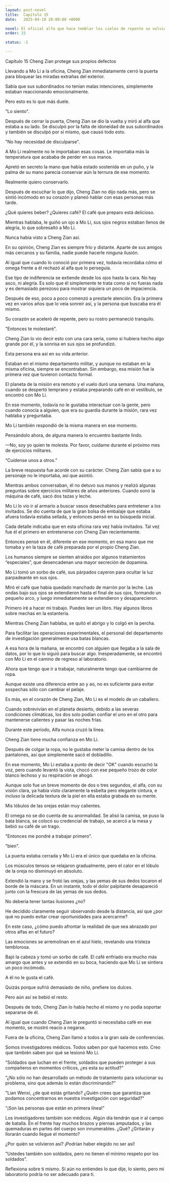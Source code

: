 ```yaml
---
layout: post-novel
title:  Capitulo 15
date:   2025-04-10 20:00:00 +0000

novel: El oficial alfa que hace temblar los cielos de repente se volvió dulce
order: 15

status: -1

---
```


Capítulo 15 Cheng Zian protege sus propios defectos

Llevando a Mo Li a la oficina, Cheng Zian inmediatamente cerró la puerta para bloquear las miradas extrañas del exterior.

Sabía que sus subordinados no tenían malas intenciones, simplemente estaban reaccionando emocionalmente.

Pero esto es lo que más duele.

"Lo siento".

Después de cerrar la puerta, Cheng Zian se dio la vuelta y miró al alfa que estaba a su lado. Se disculpó por la falta de idoneidad de sus subordinados y también se disculpó por sí mismo, que causó todo esto.

"No hay necesidad de disculparse".

A Mo Li realmente no le importaban esas cosas. Le importaba más la temperatura que acababa de perder en sus manos.

Apretó en secreto la mano que había estado sostenida en un puño, y la palma de su mano parecía conservar aún la ternura de ese momento.

Realmente quiero conservarlo.

Después de escuchar lo que dijo, Cheng Zian no dijo nada más, pero se sintió incómodo en su corazón y planeó hablar con esas personas más tarde.

¿Qué quieres beber? ¿Quieres café? El café que preparo está delicioso.

Mientras hablaba, le guiñó un ojo a Mo Li, sus ojos negros estaban llenos de alegría, lo que sobresaltó a Mo Li.

Nunca había visto a Cheng Zian así.

En su opinión, Cheng Zian es siempre frío y distante. Aparte de sus amigos más cercanos y su familia, nadie puede hacerle ninguna ilusión.

Al igual que cuando lo conoció por primera vez, todavía recordaba cómo el omega frente a él rechazó al alfa que lo perseguía.

Ese tipo de indiferencia se extiende desde los ojos hasta la cara. No hay asco, ni alegría. Es solo que él simplemente te trata como si no fueras nada y es demasiado perezoso para mostrar siquiera un poco de impaciencia.

Después de eso, poco a poco comenzó a prestarle atención. Era la primera vez en varios años que lo veía sonreír así, y la persona que buscaba era él mismo.

Su corazón se aceleró de repente, pero su rostro permaneció tranquilo.

"Entonces te molestaré".

Cheng Zian lo vio decir esto con una cara seria, como si hubiera hecho algo grande por él, y la sonrisa en sus ojos se profundizó.

Esta persona era así en su vida anterior.

Estaban en el mismo departamento militar, y aunque no estaban en la misma oficina, siempre se encontraban. Sin embargo, esa misión fue la primera vez que tuvieron contacto formal.

El planeta de la misión era remoto y el vuelo duró una semana. Una mañana, cuando se despertó temprano y estaba preparando café en el vestíbulo, se encontró con Mo Li.

En ese momento, todavía no le gustaba interactuar con la gente, pero cuando conocía a alguien, que era su guardia durante la misión, rara vez hablaba y preguntaba.

Mo Li también respondió de la misma manera en ese momento.

Pensándolo ahora, de alguna manera lo encuentro bastante lindo.

—No, soy yo quien te molesta. Por favor, cuídame durante el próximo mes de ejercicios militares.

“Cuídense unos a otros.”

La breve respuesta fue acorde con su carácter. Cheng Zian sabía que a su personaje no le importaba, así que asintió.

Mientras ambos conversaban, él no detuvo sus manos y realizó algunas preguntas sobre ejercicios militares de años anteriores. Cuando sonó la máquina de café, sacó dos tazas y leche.

Mo Li lo vio ir al armario a buscar vasos desechables para entretener a los invitados. Se dio cuenta de que la gran bolsa de embalaje que estaba afuera todavía estaba sellada, y entonces pensó en su búsqueda inicial.

Cada detalle indicaba que en esta oficina rara vez había invitados. Tal vez fue él el primero en entretenerse con Cheng Zian recientemente.

Entonces pensé en él, diferente en ese momento, en esa mano que me tomaba y en la taza de café preparada por el propio Cheng Zian.

Los humanos siempre se sienten atraídos por algunos tratamientos “especiales”, que desencadenan una mayor secreción de dopamina.

Mo Li tomó un sorbo de café, sus párpados cayeron para ocultar la luz parpadeante en sus ojos.

Miró el café que había quedado manchado de marrón por la leche. Las ondas bajo sus ojos se extendieron hasta el final de sus ojos, formando un pequeño arco, y luego inmediatamente se extendieron y desaparecieron.

Primero iré a hacer mi trabajo. Puedes leer un libro. Hay algunos libros sobre mechas en la estantería.

Mientras Cheng Zian hablaba, se quitó el abrigo y lo colgó en la percha.

Para facilitar las operaciones experimentales, el personal del departamento de investigación generalmente usa batas blancas.

A esa hora de la mañana, se encontró con alguien que llegaba a la sala de datos, por lo que lo siguió para buscar algo. Inesperadamente, se encontró con Mo Li en el camino de regreso al laboratorio.

Ahora que tengo que ir a trabajar, naturalmente tengo que cambiarme de ropa.

Aunque existe una diferencia entre ao y ao, no es suficiente para evitar sospechas sólo con cambiar el pelaje.

Es más, en el corazón de Cheng Zian, Mo Li es el modelo de un caballero.

Cuando sobrevivían en el planeta desierto, debido a las severas condiciones climáticas, los dos solo podían confiar el uno en el otro para mantenerse calientes y pasar las noches frías.

Durante este período, Alfa nunca cruzó la línea.

Cheng Zian tiene mucha confianza en Mo Li.

Después de colgar la ropa, no le gustaba meter la camisa dentro de los pantalones, así que simplemente sacó el dobladillo.

En ese momento, Mo Li estaba a punto de decir "OK" cuando escuchó la voz, pero cuando levantó la vista, chocó con ese pequeño trozo de color blanco lechoso y su respiración se ahogó.

Aunque solo fue un breve momento de dos o tres segundos, el alfa, con su visión clara, ya había visto claramente la esbelta pero elegante cintura, e incluso la delicada textura de la piel en ella estaba grabada en su mente.

Mis lóbulos de las orejas están muy calientes.

El omega no se dio cuenta de su anormalidad. Se alisó la camisa, se puso la bata blanca, se colocó su credencial de trabajo, se acercó a la mesa y bebió su café de un trago.

"Entonces me pondré a trabajar primero".

"bien".

La puerta estaba cerrada y Mo Li era el único que quedaba en la oficina.

Los músculos tensos se relajaron gradualmente, pero el calor en el lóbulo de la oreja no disminuyó en absoluto.

Extendió la mano y se frotó las orejas, y las yemas de sus dedos tocaron el borde de la máscara. En un instante, todo el dolor palpitante desapareció junto con la frescura de las yemas de sus dedos.

No debería tener tantas ilusiones ¿no?

He decidido claramente seguir observando desde la distancia, así que ¿por qué no puedo evitar crear oportunidades para acercarme?

En este caso, ¿cómo puedo afrontar la realidad de que sea abrazado por otros alfas en el futuro?

Las emociones se arremolinan en el azul hielo, revelando una tristeza temblorosa.

Bajó la cabeza y tomó un sorbo de café. El café enfriado era mucho más amargo que antes y se extendió en su boca, haciendo que Mo Li se sintiera un poco incómodo.

A él no le gusta el café.

Quizás porque sufrió demasiado de niño, prefiere los dulces.

Pero aún así se bebió el resto.

Después de todo, Cheng Zian lo había hecho él mismo y no podía soportar separarse de él.

Al igual que cuando Cheng Zian le preguntó si necesitaba café en ese momento, se mostró reacio a negarse.

Fuera de la oficina, Cheng Zian llamó a todos a la gran sala de conferencias.

Somos investigadores médicos. Todos saben por qué hacemos esto. Creo que también saben por qué se lesionó Mo Li.

"Soldados que luchan en el frente, soldados que pueden proteger a sus compañeros en momentos críticos, ¿es esta su actitud?"

“¿No sólo no han desarrollado un método de tratamiento para solucionar su problema, sino que además lo están discriminando?”

"Lian Wenxi, ¿de qué estás gritando? ¿Quién crees que garantiza que podamos concentrarnos en nuestra investigación con seguridad?"

“¡Son las personas que están en primera línea!”

Los investigadores también son médicos. Algún día tendrán que ir al campo de batalla. En el frente hay muchos brazos y piernas amputados, y las quemaduras en partes del cuerpo son innumerables. ¿Qué? ¿Gritarán y llorarán cuando llegue el momento?

¿Por quién se volvieron así? ¡Podrían haber elegido no ser así!

"Ustedes también son soldados, pero no tienen el mínimo respeto por los soldados".

Reflexiona sobre ti mismo. Si aún no entiendes lo que dije, lo siento, pero mi laboratorio podría no ser adecuado para ti.





